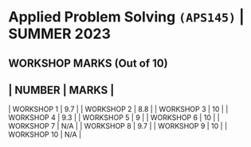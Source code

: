 # **Applied Problem Solving** `(APS145)` **| SUMMER 2023**
## WORKSHOP MARKS (Out of 10)
| NUMBER | MARKS |
--------------------
| WORKSHOP 1 | 9.7 |
| WORKSHOP 2 | 8.8 |
| WORKSHOP 3 |  10 |
| WORKSHOP 4 | 9.3 | 
| WORKSHOP 5 |   9 |
| WORKSHOP 6 |  10 |
| WORKSHOP 7 | N/A |
| WORKSHOP 8 | 9.7 |
| WORKSHOP 9 |  10 |
| WORKSHOP 10 | N/A |
